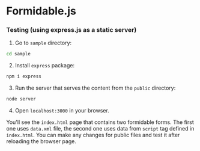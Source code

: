 # Formidable.js

### Testing (using express.js as a static server)

1. Go to `sample` directory:
```sh
cd sample
```

2. Install `express` package:
```sh
npm i express
```

3. Run the server that serves the content from the `public` directory:
```sh
node server
```

4. Open `localhost:3000` in your browser.

You'll see the `index.html` page that contains two formidable forms.
The first one uses `data.xml` file, the second one uses data from `script` tag
defined in `index.html`. You can make any changes for public files and test it
after reloading the browser page.
